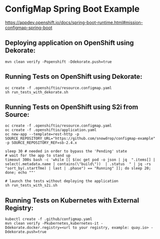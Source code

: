 # ConfigMap Spring Boot Example

https://appdev.openshift.io/docs/spring-boot-runtime.html#mission-configmap-spring-boot

## Deploying application on OpenShift using Dekorate:

```
mvn clean verify -Popenshift -Ddekorate.push=true
```

## Running Tests on OpenShift using Dekorate:

```
oc create -f .openshiftio/resource.configmap.yaml
sh run_tests_with_dekorate.sh
```

## Running Tests on OpenShift using S2i from Source:

```
oc create -f .openshiftio/resource.configmap.yaml
oc create -f .openshiftio/application.yaml
oc new-app --template=rest-http -p SOURCE_REPOSITORY_URL="https://github.com/snowdrop/configmap-example" -p SOURCE_REPOSITORY_REF=sb-2.4.x

sleep 30 # needed in order to bypass the 'Pending' state
# wait for the app to stand up
timeout 300s bash -c 'while [[ $(oc get pod -o json | jq  ".items[] | select(.metadata.name | contains(\"build\"))  | .status  " | jq -rs "sort_by(.startTme) | last | .phase") == "Running" ]]; do sleep 20; done; echo ""'

# launch the tests without deploying the application
sh run_tests_with_s2i.sh
```

## Running Tests on Kubernetes with External Registry:

```
kubectl create -f .github/configmap.yaml
mvn clean verify -Pkubernetes,kubernetes-it -Ddekorate.docker.registry=<url to your registry, example: quay.io> -Ddekorate.push=true
```
